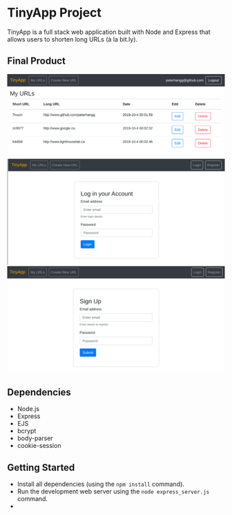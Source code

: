 # TinyApp Project

TinyApp is a full stack web application built with Node and Express that allows users to shorten long URLs (à la bit.ly).

## Final Product

!["User's TinyURLs collection"](/image/myURLS.jpeg)
!["Login Page"](/image/login.jpeg)
!["Registration page"](/image/signup.jpeg)

## Dependencies

- Node.js
- Express
- EJS
- bcrypt
- body-parser
- cookie-session

## Getting Started

- Install all dependencies (using the `npm install` command).
- Run the development web server using the `node express_server.js` command.
- 
